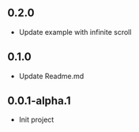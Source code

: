 ## 0.2.0

* Update example with infinite scroll

## 0.1.0

* Update Readme.md

## 0.0.1-alpha.1

* Init project